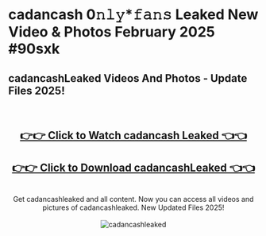 # cadancash 0𝚗𝚕𝚢*𝚏𝚊𝚗𝚜 Leaked New Video & Photos February 2025 #90sxk

<h2>cadancashLeaked Videos And Photos - Update Files 2025!</h2>
<br>
<div align="center">
<h2><a href="https://mediaupload.pro?title=cadancash&ref=11F" rel="nofollow">👉👉 Click to Watch cadancash Leaked 👈👈</a></h2>
<h2><a href="https://mediaupload.pro?title=cadancash&ref=11F" rel="nofollow">👉👉 Click to Download cadancashLeaked 👈👈</a></h2>
<br>
Get cadancashleaked and all content. Now you can access all videos and pictures of cadancashleaked. New Updated Files 2025!
<br>
<br>
<a href="https://mediaupload.pro?title=cadancash&ref=11F" rel="nofollow" data-target="animated-image.originalLink"><img src="https://i.ibb.co/Gkj2r4b/banner.png" alt="cadancashleaked" style="max-width: 100%; display: inline-block;" data-target="animated-image.originalImage"></a>
</div>
<br>

